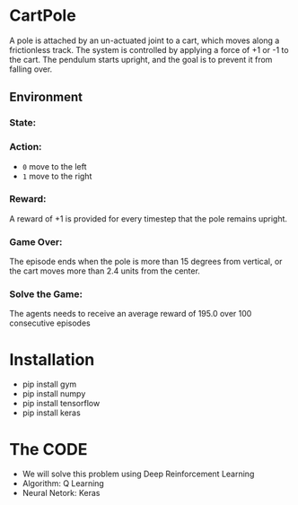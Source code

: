 # CartPole
A pole is attached by an un-actuated joint to a cart, which moves along a frictionless track. The system is controlled by applying a force of +1 or -1 to the cart. The pendulum starts upright, and the goal is to prevent it from falling over. 

## Environment
### State:

### Action:
- `0` move to the left
- `1` move to the right

### Reward:
A reward of +1 is provided for every timestep that the pole remains upright.

### Game Over:
The episode ends when the pole is more than 15 degrees from vertical, or the cart moves more than 2.4 units from the center.

### Solve the Game:
The agents needs to receive an average reward of 195.0 over 100 consecutive episodes

# Installation
- pip install gym
- pip install numpy
- pip install tensorflow
- pip install keras

# The CODE
- We will solve this problem using Deep Reinforcement Learning
- Algorithm: Q Learning
- Neural Netork: Keras
